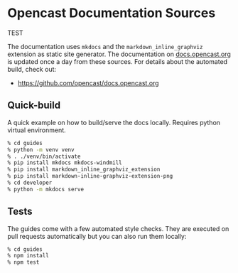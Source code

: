 Opencast Documentation Sources
==============================

TEST

The documentation uses `mkdocs` and the `markdown_inline_graphviz` extension as static site generator. The documentation
on [docs.opencast.org](https://docs.opencast.org) is updated once a day from these sources. For details about the
automated build, check out:

- <https://github.com/opencast/docs.opencast.org>


Quick-build
-----------

A quick example on how to build/serve the docs locally.
Requires python virtual environment.

```sh
% cd guides
% python -m venv venv
% . ./venv/bin/activate
% pip install mkdocs mkdocs-windmill
% pip install markdown_inline_graphviz_extension
% pip install markdown-inline-graphviz-extension-png
% cd developer
% python -m mkdocs serve
```


Tests
-----

The guides come with a few automated style checks. They are executed on pull requests automatically but you can also run
them locally:

```sh
% cd guides
% npm install
% npm test
```
